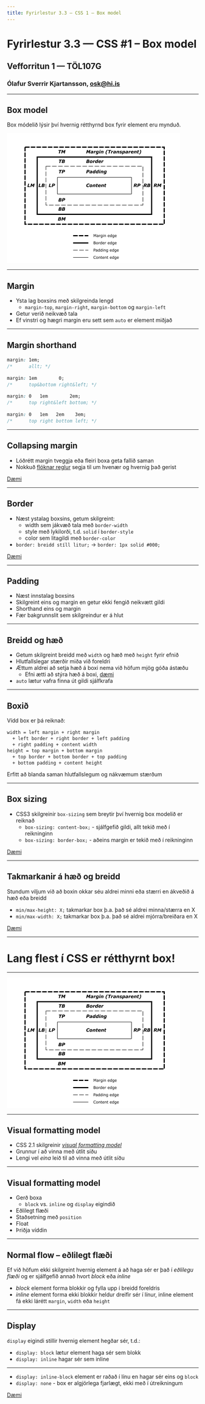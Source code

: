 ```yaml
---
title: Fyrirlestur 3.3 — CSS 1 – Box model
---
```


# Fyrirlestur 3.3 — CSS #1 – Box model

## Vefforritun 1 — TÖL107G

### Ólafur Sverrir Kjartansson, [osk@hi.is](mailto:osk@hi.is)

---

## Box model

Box módelið lýsir því hvernig rétthyrnd box fyrir element eru mynduð.

![Útskýringar mynd af box modelinu](img/boxdim.png)

***

## Margin

* Ysta lag boxsins með skilgreinda lengd
  - `margin-top`, `margin-right`, `margin-bottom` og `margin-left`
* Getur verið neikvæð tala
* Ef vinstri og hægri margin eru sett sem `auto` er element miðjað

***

## Margin shorthand

```css
margin: 1em;
/*      allt; */
```

```css
margin: 1em        0;
/*      top&bottom right&left; */
```

```css
margin: 0   1em        2em;
/*      top right&left bottom; */
```

```css
margin: 0   1em   2em    3em;
/*      top right bottom left; */
```

***

## Collapsing margin

* Lóðrétt margin tveggja eða fleiri boxa geta fallið saman
*  Nokkuð [flóknar reglur](http://www.w3.org/TR/CSS2/box.html#collapsing-margins) segja til um hvenær og hvernig það gerist

[Dæmi](daemi/collapsing.html)

***

## Border

* Næst ystalag boxsins, getum skilgreint:
  - width sem jákvæð tala með `border-width`
  - style með lykilorði, t.d. `solid` í `border-style`
  - color sem litagildi með `border-color`
* `border: breidd stíll litur;` → `border: 1px solid #000;`

[Dæmi](daemi/border.html)

***

## Padding

* Næst innstalag boxsins
* Skilgreint eins og margin en getur ekki fengið neikvætt gildi
* Shorthand eins og margin
* Fær bakgrunnslit sem skilgreindur er á hlut

***

## Breidd og hæð

* Getum skilgreint breidd með `width` og hæð með `height` fyrir efnið
* Hlutfallslegar stærðir miða við foreldri
* Ættum aldrei að setja hæð á boxi nema við höfum mjög góða ástæðu
  - Efni ætti að stýra hæð á boxi, [dæmi](daemi/height.html)
* `auto` lætur vafra finna út gildi sjálfkrafa

***

## Boxið

Vídd box er þá reiknað:

```
width = left margin + right margin
  + left border + right border + left padding
  + right padding + content width
height = top margin + bottom margin
  + top border + bottom border + top padding
  + bottom padding + content height
```

Erfitt að blanda saman hlutfallslegum og nákvæmum stærðum

***

## Box sizing

* CSS3 skilgreinir `box-sizing` sem breytir því hvernig box modelið er reiknað
  - `box-sizing: content-box;` - sjálfgefið gildi, allt tekið með í reikninginn
  - `box-sizing: border-box;` - aðeins margin er tekið með í reikninginn

[Dæmi](daemi/box.html)

***

## Takmarkanir á hæð og breidd

Stundum viljum við að boxin okkar séu aldrei minni eða stærri en ákveðið á hæð eða breidd

* `min/max-height: X;` takmarkar box þ.a. það sé aldrei minna/stærra en X
* `min/max-width: X;` takmarkar box þ.a. það sé aldrei mjórra/breiðara en X

[Dæmi](daemi/max-width.html)

***

# Lang flest í CSS er rétthyrnt box!

***

![Útskýringar mynd af box modelinu](img/boxdim.png)

---

## Visual formatting model

* CSS 2.1 skilgreinir [_visual formatting model_](http://www.w3.org/TR/CSS2/visuren.html)
* Grunnur í að vinna með útlit síðu
* Lengi vel _eina_ leið til að vinna með útlit síðu

***

## Visual formatting model

* Gerð boxa
  - `block` vs. `inline` og `display` eigindið
* Eðlilegt flæði
* Staðsetning með `position`
* Float
* Þriðja víddin

***

## Normal flow – eðlilegt flæði

Ef við höfum ekki skilgreint hvernig element á að haga sér er það í _eðlilegu flæði_ og er sjálfgefið annað hvort _block_ eða _inline_

* _block_ element forma blokkir og fylla upp í breidd foreldris
* _inline_ element forma ekki blokkir heldur dreifir sér í línur, inline element fá ekki lárétt `margin`, `width` eða `height`

***

## Display

`display` eigindi stillir hvernig element hegðar sér, t.d.:

* `display: block` lætur element haga sér sem blokk
* `display: inline` hagar sér sem inline

***

* `display: inline-block` element er raðað í línu en hagar sér eins og `block`
* `display: none` - box er algjörlega fjarlægt, ekki með í útreikningum

[Dæmi](daemi/display.html)

